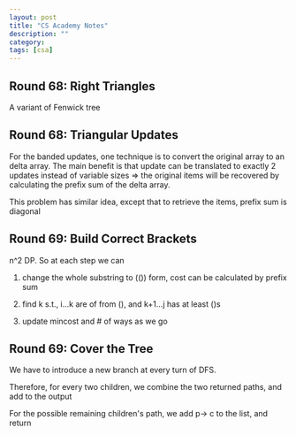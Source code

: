 ```yaml
---
layout: post
title: "CS Academy Notes" 
description: ""
category: 
tags: [csa]
---
```


Round 68: Right Triangles 
------------
A variant of Fenwick tree


Round 68:  Triangular Updates
-----------
For the banded updates, one technique is to convert the original array to an delta array. The main benefit is that update can be translated to exactly 2 updates instead of variable sizes => the original items will be recovered by calculating the prefix sum of the delta array.

This problem has similar idea, except that to retrieve the items, prefix sum is diagonal


Round 69: Build Correct Brackets
----------
n^2 DP. So at each step we can 

1. change the whole substring to (()) form, cost can be calculated by prefix sum

2. find k s.t., i...k are of from (), and k+1...j has at least ()s 

3. update mincost and # of ways as we go


Round 69: Cover the Tree
----------
We have to introduce a new branch at every turn of DFS.

Therefore, for every two children, we combine the two returned paths, and add to the output

For the possible remaining children's path, we add p-> c to the list, and return
